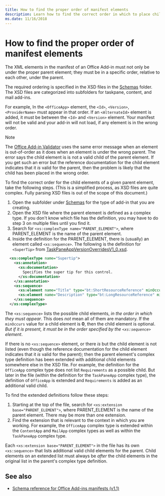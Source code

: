 ```yaml
---
title: How to find the proper order of manifest elements
description: Learn how to find the correct order in which to place child elements in a parent element.
ms.date: 11/16/2018
---
```


# How to find the proper order of manifest elements

The XML elements in the manifest of an Office Add-in must not only be under the proper parent element; they must be in a specific order, relative to each other, under the parent.

The required ordering is specified in the XSD files in the [Schemas](https://github.com/OfficeDev/office-js-docs-pr/tree/master/docs/overview/schemas) folder. The XSD files are categorized into subfolders for taskpane, content, and mail add-ins.

For example, In the `<OfficeApp>` element, the `<Id>`, `<Version>`, `<ProviderName>` must appear in that order. If an `<AlternateId>` element is added, it must be between the `<Id>` and `<Version>` element. Your manifest will not be valid and your add-in will not load, if any element is in the wrong order.

> [!NOTE]
> The [Office Add-in Validator](/office/dev/add-ins/testing/troubleshoot-manifest?branch=manifest-element-ordering#validate-your-manifest-with-the-office-add-in-validator) uses the same error message when an element is out-of-order as it does when an element is under the wrong parent. The error says the child element is is not a valid child of the parent element. If you get such an error but the reference documentation for the child element indicates that it *is* valid for the parent, then the problem is likely that the child has been placed in the wrong order.

To find the correct order for the child elements of a given parent element, take the following steps. (This is a simplified process, as XSD files are quite complex. Fully parsing XSD files is out of the scope of this document.)

1. Open the subfolder under [Schemas](https://github.com/OfficeDev/office-js-docs-pr/tree/master/docs/overview/schemas) for the type of add-in that you are creating. 
2. Open the XSD file where the parent element is defined as a complex type. If you don't know which file has the definition, you may have to do step 3 on multiple files until you find it.
3. Search for `<xs:complexType name="PARENT_ELEMENT">`, where PARENT_ELEMENT is the name of the parent element.
4. Inside the definition for the PARENT_ELEMENT, there is (usually) an element called `<xs:sequence>`. The following is the definition for `<SuperTip>` from [TaskPaneAppVersionOverridesV1_0.xsd](https://raw.githubusercontent.com/OfficeDev/office-js-docs-pr/master/docs/overview/schemas/taskpane/TaskPaneAppVersionOverridesV1_0.xsd).

```xml
  <xs:complexType name="Supertip">
    <xs:annotation>
      <xs:documentation>
        Specifies the super tip for this control.
      </xs:documentation>
    </xs:annotation>
    <xs:sequence>
      <xs:element name="Title" type="bt:ShortResourceReference" minOccurs="1" maxOccurs="1" />
      <xs:element name="Description" type="bt:LongResourceReference" minOccurs="1" maxOccurs="1" />
    </xs:sequence>
  </xs:complexType>
```

The `<xs:sequence>` lists the possible child elements, *in the order in which they must appear*. This does *not* mean all of them are mandatory. If the `minOccurs` value for a child element is **0**, then the child element is optional. *But if it is present, it must be in the order specified by the `<xs:sequence>` element*.

If there is no `<xs:sequence>` element, or there *is* but the child element is not listed (even though the reference documentation for the child element indicates that it *is* valid for the parent); then the parent element's complex type definition has been extended with additional child elements somewhere else in the XSD file. For example, the definition for the `OfficeApp` complex type does not list `Requirements` as a possible child. But later in the file (within the definition for the `TaskPaneApp` complex type), the definition of `OfficeApp` is extended and `Requirements` is added as an additional valid child.

To find the extended definitions follow these steps:

1. Starting at the top of the file, search for `<xs:extension base="PARENT_ELEMENT">`, where PARENT_ELEMENT is the name of the parent element. There may be more than one extension.
2. Find the extension that is relevant to the context in which you are working. For example, the `OfficeApp` complex type is extended within the `ContentApp` and `MailApp` complex types as well as within the `TaskPaneApp` complex type.

Each `<xs:extension base="PARENT_ELEMENT">` in the file has its own `<xs:sequence>` that lists additional valid child elements for the parent. Child elements on an extended list must always be *after* the child elements in the original list in the parent's complex type definition.

## See also

- [Schema reference for Office Add-ins manifests (v1.1)](../develop/add-in-manifests.md)
